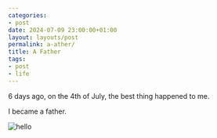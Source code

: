 ```yaml
---
categories:
- post
date: 2024-07-09 23:00:00+01:00
layout: layouts/post
permalink: a-ather/
title: A Father
tags:
- post
- life
---
```


6 days ago, on the 4th of July, the best thing happened to me.

I became a father.

![hello](https://chrishannah.me/images/2024/07/baby.jpg)
